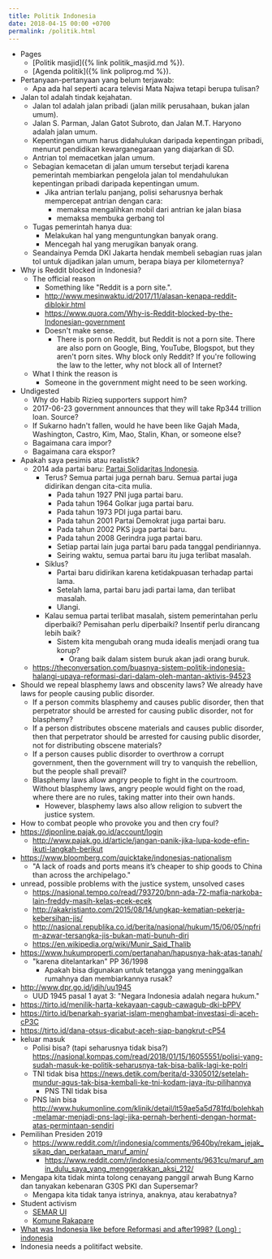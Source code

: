 ```yaml
---
title: Politik Indonesia
date: 2018-04-15 00:00 +0700
permalink: /politik.html
---
```


- Pages
    - [Politik masjid]({% link politik_masjid.md %}).
    - [Agenda politik]({% link poliprog.md %}).
- Pertanyaan-pertanyaan yang belum terjawab:
    - Apa ada hal seperti acara televisi Mata Najwa tetapi berupa tulisan?
- Jalan tol adalah tindak kejahatan.
    - Jalan tol adalah jalan pribadi (jalan milik perusahaan, bukan jalan umum).
    - Jalan S. Parman, Jalan Gatot Subroto, dan Jalan M.T. Haryono adalah jalan umum.
    - Kepentingan umum harus didahulukan daripada kepentingan pribadi, menurut pendidikan kewarganegaraan yang diajarkan di SD.
    - Antrian tol memacetkan jalan umum.
    - Sebagian kemacetan di jalan umum tersebut terjadi
    karena pemerintah membiarkan pengelola jalan tol mendahulukan kepentingan pribadi daripada kepentingan umum.
        - Jika antrian terlalu panjang, polisi seharusnya berhak mempercepat antrian dengan cara:
            - memaksa mengalihkan mobil dari antrian ke jalan biasa
            - memaksa membuka gerbang tol
    - Tugas pemerintah hanya dua:
        - Melakukan hal yang menguntungkan banyak orang.
        - Mencegah hal yang merugikan banyak orang.
    - Seandainya Pemda DKI Jakarta hendak membeli sebagian ruas jalan tol untuk dijadikan jalan umum,
    berapa biaya per kilometernya?
- Why is Reddit blocked in Indonesia?
    - The official reason
        - Something like "Reddit is a porn site.".
        - http://www.mesinwaktu.id/2017/11/alasan-kenapa-reddit-diblokir.html
        - https://www.quora.com/Why-is-Reddit-blocked-by-the-Indonesian-government
        - Doesn't make sense.
            - There is porn on Reddit, but Reddit is not a porn site.
            There are also porn on Google, Bing, YouTube, Blogspot, but they aren't porn sites.
            Why block only Reddit?
            If you're following the law to the letter,
            why not block all of Internet?
    - What I think the reason is
        - Someone in the government might need to be seen working.
- Undigested
    - Why do Habib Rizieq supporters support him?
    - 2017-06-23 government announces that they will take Rp344 trillion loan. Source?
    - If Sukarno hadn't fallen, would he have been like Gajah Mada, Washington, Castro, Kim, Mao, Stalin, Khan, or someone else?
    - Bagaimana cara impor?
    - Bagaimana cara ekspor?
- Apakah saya pesimis atau realistik?
    - 2014 ada partai baru: [Partai Solidaritas Indonesia](https://psi.id/).
        - Terus? Semua partai juga pernah baru.
        Semua partai juga didirikan dengan cita-cita mulia.
            - Pada tahun 1927 PNI juga partai baru.
            - Pada tahun 1964 Golkar juga partai baru.
            - Pada tahun 1973 PDI juga partai baru.
            - Pada tahun 2001 Partai Demokrat juga partai baru.
            - Pada tahun 2002 PKS juga partai baru.
            - Pada tahun 2008 Gerindra juga partai baru.
            - Setiap partai lain juga partai baru pada tanggal pendiriannya.
            - Seiring waktu, semua partai baru itu juga terlibat masalah.
        - Siklus?
            - Partai baru didirikan karena ketidakpuasan terhadap partai lama.
            - Setelah lama, partai baru jadi partai lama, dan terlibat masalah.
            - Ulangi.
        - Kalau semua partai terlibat masalah,
        sistem pemerintahan perlu diperbaiki?
        Pemisahan perlu diperbaiki?
        Insentif perlu dirancang lebih baik?
            - Sistem kita mengubah orang muda idealis menjadi orang tua korup?
                - Orang baik dalam sistem buruk akan jadi orang buruk.
    - https://theconversation.com/buasnya-sistem-politik-indonesia-halangi-upaya-reformasi-dari-dalam-oleh-mantan-aktivis-94523
- Should we repeal blasphemy laws and obscenity laws?
We already have laws for people causing public disorder.
    - If a person commits blasphemy and causes public disorder,
    then that perpetrator should be arrested for causing public disorder,
    not for blasphemy?
    - If a person distributes obscene materials and causes public disorder,
    then that perpetrator should be arrested for causing public disorder,
    not for distributing obscene materials?
    - If a person causes public disorder to overthrow a corrupt government,
    then the government will try to vanquish the rebellion,
    but the people shall prevail?
    - Blasphemy laws allow angry people to fight in the courtroom.
    Without blasphemy laws, angry people would fight on the road,
    where there are no rules, taking matter into their own hands.
        - However, blasphemy laws also allow religion
        to subvert the justice system.
- How to combat people who provoke you and then cry foul?
- https://djponline.pajak.go.id/account/login
    - http://www.pajak.go.id/article/jangan-panik-jika-lupa-kode-efin-ikuti-langkah-berikut
- https://www.bloomberg.com/quicktake/indonesias-nationalism
    - "A lack of roads and ports means it’s cheaper to ship goods to China than across the archipelago."
- unread, possible problems with the justice system, unsolved cases
    - https://nasional.tempo.co/read/793720/bnn-ada-72-mafia-narkoba-lain-freddy-masih-kelas-ecek-ecek
    - http://akakristianto.com/2015/08/14/ungkap-kematian-pekerja-kebersihan-jis/
    - http://nasional.republika.co.id/berita/nasional/hukum/15/06/05/npfrim-azwar-tersangka-jis-bukan-mati-bunuh-diri
    - https://en.wikipedia.org/wiki/Munir_Said_Thalib
- https://www.hukumproperti.com/pertanahan/hapusnya-hak-atas-tanah/
    - "karena ditelantarkan" PP 36/1998
        - Apakah bisa digunakan untuk tetangga yang meninggalkan rumahnya dan membiarkannya rusak?
- http://www.dpr.go.id/jdih/uu1945
    - UUD 1945 pasal 1 ayat 3: "Negara Indonesia adalah negara hukum."
- https://tirto.id/menilik-harta-kekayaan-cagub-cawagub-dki-bPPV
- https://tirto.id/benarkah-syariat-islam-menghambat-investasi-di-aceh-cP3C
- https://tirto.id/dana-otsus-dicabut-aceh-siap-bangkrut-cP54
- keluar masuk
    - Polisi bisa? (tapi seharusnya tidak bisa?) https://nasional.kompas.com/read/2018/01/15/16055551/polisi-yang-sudah-masuk-ke-politik-seharusnya-tak-bisa-balik-lagi-ke-polri
    - TNI tidak bisa https://news.detik.com/berita/d-3305012/setelah-mundur-agus-tak-bisa-kembali-ke-tni-kodam-jaya-itu-pilihannya
        - PNS TNI tidak bisa
    - PNS lain bisa http://www.hukumonline.com/klinik/detail/lt59ae5a5d781fd/bolehkah-melamar-menjadi-pns-lagi-jika-pernah-berhenti-dengan-hormat-atas-permintaan-sendiri
- Pemilihan Presiden 2019
    - https://www.reddit.com/r/indonesia/comments/9640by/rekam_jejak_sikap_dan_perkataan_maruf_amin/
        - https://www.reddit.com/r/indonesia/comments/9631cu/maruf_amin_dulu_saya_yang_menggerakkan_aksi_212/
- Mengapa kita tidak minta tolong cenayang panggil arwah Bung Karno dan tanyakan kebenaran G30S PKI dan Supersemar?
    - Mengapa kita tidak tanya istrinya, anaknya, atau kerabatnya?
- Student activism
    - [SEMAR UI](https://twitter.com/semarui?lang=en)
    - [Komune Rakapare](https://twitter.com/rakapare?lang=en)
- [What was Indonesia like before Reformasi and after1998? (Long) : indonesia](https://www.reddit.com/r/indonesia/comments/61ed2m/what_was_indonesia_like_before_reformasi_and/)
- Indonesia needs a politifact website.
